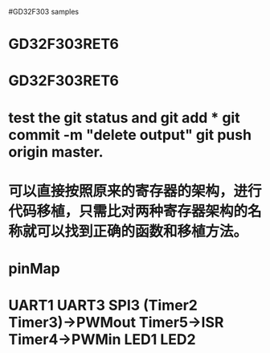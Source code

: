 #GD32F303 samples
# GD32F303RET6
# GD32F303RET6
# test the git status and git add * git commit -m "delete output" git push origin master.
# 可以直接按照原来的寄存器的架构，进行代码移植，只需比对两种寄存器架构的名称就可以找到正确的函数和移植方法。
# pinMap 
# UART1 UART3 SPI3 (Timer2 Timer3)->PWMout Timer5->ISR  Timer4->PWMin LED1 LED2 
